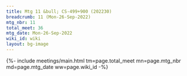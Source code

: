 ```yaml
---
title: Mtg 11 &bull; CS-499+900 (202230)
breadcrumb: 11 (Mon-26-Sep-2022)
mtg_nbr: 11
total_meet: 36
mtg_date: Mon-26-Sep-2022
wiki_id: wiki
layout: bg-image
---
```


{%- include meetings/main.html
    tm=page.total_meet
    mn=page.mtg_nbr
    md=page.mtg_date
    ww=page.wiki_id
-%}
